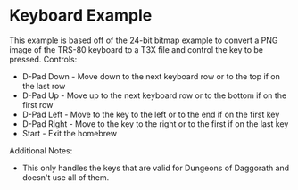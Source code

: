 Keyboard Example
=======

This example is based off of the 24-bit bitmap example to convert a PNG image of the TRS-80 keyboard to a T3X file and control the key to be pressed.
Controls:
- D-Pad Down - Move down to the next keyboard row or to the top if on the last row
- D-Pad Up - Move up to the next keyboard row or to the bottom if on the first row
- D-Pad Left - Move to the key to the left or to the end if on the first key
- D-Pad Right - Move to the key to the right or to the first if on the last key
- Start - Exit the homebrew

Additional Notes:
- This only handles the keys that are valid for Dungeons of Daggorath and doesn't use all of them.
